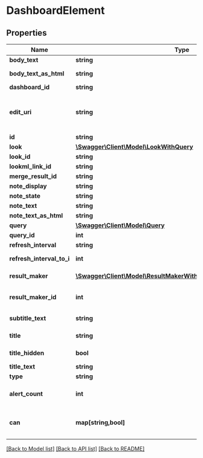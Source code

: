 # DashboardElement

## Properties
Name | Type | Description | Notes
------------ | ------------- | ------------- | -------------
**body_text** | **string** | Text tile body text | [optional] 
**body_text_as_html** | **string** | Text tile body text as Html | [optional] 
**dashboard_id** | **string** | Id of Dashboard | [optional] 
**edit_uri** | **string** | Relative path of URI of LookML file to edit the dashboard element (LookML dashboard only). | [optional] 
**id** | **string** | Unique Id | [optional] 
**look** | [**\Swagger\Client\Model\LookWithQuery**](LookWithQuery.md) | Look | [optional] 
**look_id** | **string** | Id Of Look | [optional] 
**lookml_link_id** | **string** | LookML link ID | [optional] 
**merge_result_id** | **string** | ID of merge result | [optional] 
**note_display** | **string** | Note Display | [optional] 
**note_state** | **string** | Note State | [optional] 
**note_text** | **string** | Note Text | [optional] 
**note_text_as_html** | **string** | Note Text as Html | [optional] 
**query** | [**\Swagger\Client\Model\Query**](Query.md) | Query | [optional] 
**query_id** | **int** | Id Of Query | [optional] 
**refresh_interval** | **string** | Refresh Interval | [optional] 
**refresh_interval_to_i** | **int** | Refresh Interval as integer | [optional] 
**result_maker** | [**\Swagger\Client\Model\ResultMakerWithIdVisConfigAndDynamicFields**](ResultMakerWithIdVisConfigAndDynamicFields.md) | Data about the result maker. | [optional] 
**result_maker_id** | **int** | ID of the ResultMakerLookup entry. | [optional] 
**subtitle_text** | **string** | Text tile subtitle text | [optional] 
**title** | **string** | Title of dashboard element | [optional] 
**title_hidden** | **bool** | Whether title is hidden | [optional] 
**title_text** | **string** | Text tile title | [optional] 
**type** | **string** | Type | [optional] 
**alert_count** | **int** | Count of Alerts associated to a dashboard element | [optional] 
**can** | **map[string,bool]** | Operations the current user is able to perform on this object | [optional] 

[[Back to Model list]](../README.md#documentation-for-models) [[Back to API list]](../README.md#documentation-for-api-endpoints) [[Back to README]](../README.md)


